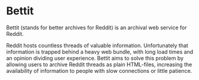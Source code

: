 # Bettit

Bettit (stands for better archives for Reddit) is an archival web service for Reddit.

Reddit hosts countless threads of valuable information.
Unfortunately that information is trapped behind a heavy web bundle, with long load times and an opinion dividing user experience.
Bettit aims to solve this problem by allowing users to archive Reddit threads as plain HTML-files,
increasing the availability of information to people with slow connections or little patience.

